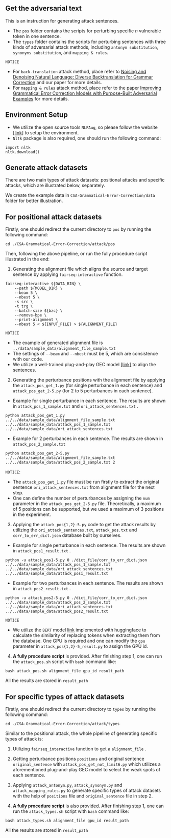 ## Get the  adversarial text
This is an instruction for generating attack sentences.
- The `pos` folder contains the scripts for perturbing specific $n$ vulnerable token in one sentence.
- The `types` folder contains the scripts for perturbing sentences with three kinds of adversarial attack methods, including `antonym substitution`, `synonyms substitution`, and `mapping & rules`.

`NOTICE` 
- For `back-translation` attack method, place refer to [Noising and Denoising Natural Language: Diverse Backtranslation for Grammar Correction](https://aclanthology.org/N18-1057) and our paper for more details.
- For `mapping & rules` attack method, place refer to the paper [Improving Grammatical Error Correction Models
with Purpose-Built Adversarial Examples](https://aclanthology.org/2020.emnlp-main.228) for more details.


## Environment Setup
- We utilize the open source tools `NLPAug`, so please follow the website [[link]](https://github.com/makcedward/nlpaug) to setup the environment.
- `Nltk` package is also required, one should run the following command:
```
import nltk
nltk.download()
```

## Generate attack datasets
There are two main types of attack datasets: positional attacks and specific attacks, which are illustrated below, separately.

We create the example data in `CSA-Grammatical-Error-Correction/data` folder for better illustration.

## For positional attack datasets
Firstly, one should redirect the current directory to `pos` by running the following command:
```
cd ./CSA-Grammatical-Error-Correction/attack/pos
```
Then, following the above pipeline, or run the fully procedure script illustrated in the end:
1. Generating the alignment file which aligns the source and target sentence by applying `fairseq-interactive` function.
```
fairseq-interactive ${DATA_BIN} \
    --path ${MODEL_DIR} \
    --beam 5 \
    --nbest 5 \
    -s src \
    -t trg \
    --batch-size ${bzc} \
    --remove-bpe \
    --print-alignment \
    --nbest 5 < ${INPUT_FILE} > ${ALIGNMENT_FILE}
```
`NOTICE`
- The example of generated alignment file is `../data/sample_data/alignment_file_sample.txt` 
- The settings of `--beam` and `--nbest` must be 5, which are consistence with our code.
- We utilize a well-trained plug-and-play GEC model [[link]](https://gec-pseudo-data.s3-ap-northeast-1.amazonaws.com/ldc_giga.spell_error.finetune.checkpoint_best.pt) to align the sentences.

2. Generating the perturbance positions with the alignment file by applying the `attack_pos_get_1.py` (for single perturbance in each sentence) and `attack_pos_get_2-5.py` (for 2 to 5 perturbances in each sentence). 
- Example for single perturbance in each sentence. The results are shown in `attack_pos_1_sample.txt` and `ori_attack_sentences.txt` .
```
python attack_pos_get_1.py ../../data/sample_data/alignment_file_sample.txt ../../data/sample_data/attack_pos_1_sample.txt ../../data/sample_data/ori_attack_sentences.txt
```

- Example for 2 perturbances in each sentence. The results are shown in `attack_pos_2_sample.txt` 

```
python attack_pos_get_2-5.py ../../data/sample_data/alignment_file_sample.txt ../../data/sample_data/attack_pos_2_sample.txt 2
```
`NOTICE`: 
- The `attack_pos_get_1.py` file must be run firstly to extract the original sentence `ori_attack_sentences.txt` from alignment file for the next step.
- One can define the number of perturbances by assigning the `num` parameter in the `attack_pos_get_2-5.py` file. Theoretically, a maximum of 5 positions can be supported, but we used a maximum of 3 positions in the experiment.

3. Applying the `attack_pos{1,2}-5.py` code to get the attack results by utilizing the `ori_attack_sentences.txt`, `attack_pos.txt` and `corr_to_err_dict.json` database built by ourselves.
- Example for single perturbance in each sentence. The results are shown in `attack_pos1_result.txt` .
```
python -u attack_pos1-5.py 0 ./dict_file/corr_to_err_dict.json ../../data/sample_data/attack_pos_1_sample.txt ../../data/sample_data/ori_attack_sentences.txt ../../data/sample_data/attack_pos1_result.txt
```
- Example for two perturbances in each sentence. The results are shown in `attack_pos2_result.txt` .
```
python -u attack_pos2-5.py 0 ./dict_file/corr_to_err_dict.json ../../data/sample_data/attack_pos_2_sample.txt ../../data/sample_data/ori_attack_sentences.txt ../../data/sample_data/attack_pos2_result.txt
```
`NOTICE`
- We utilize the `BERT` model [link](https://huggingface.co/distilbert-base-uncased)  implemented with huggingface to calculate the similarity of replacing tokens when extracting them from the database. One GPU is required and one can modify the `gpu` parameter in `attack_pos{1,2}-5_result.py` to assign the GPU id.

4. **A fully procedure script** is provided. After finishing step 1, one can run the `attack_pos.sh` script with `bash` command like:
```
bash attack_pos.sh alignment_file gpu_id result_path
```
All the results are stored in `result_path`

## For specific types of attack datasets
Firstly, one should redirect the current directory to `types` by running the following command:
```
cd ./CSA-Grammatical-Error-Correction/attack/types
```
Similar to the positional attack, the whole pipeline of generating specific types of attack is:
1. Utilizing `fairseq_interactive` function to get a `alignment_file` .
2. Getting perturbance positions `positions` and original sentence `original_sentence` with `attack_pos_get_not_limit6.py` which utilizes a aforementioned plug-and-play GEC model to select the weak spots of each sentence. 
3. Applying `attack_antonym.py`, `attack_synonym.py` and `attack_mapping_rules.py` to generate specific types of attack datasets with the help of `positions` file and `original_sentence` file in step 2.

4. **A fully procedure script** is also provided. After finishing step 1, one can run the `attack_types.sh` script with `bash` command like:
```
bash attack_types.sh alignment_file gpu_id result_path
```
All the results are stored in `result_path` 
